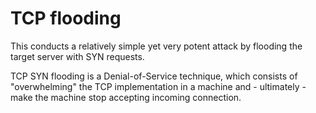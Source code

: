 # TCP flooding

This conducts a relatively simple yet very potent attack by flooding the target server with SYN requests.

TCP SYN flooding is a Denial-of-Service technique, which consists of "overwhelming" the TCP implementation in a machine and - ultimately - make the machine stop accepting incoming connection.
